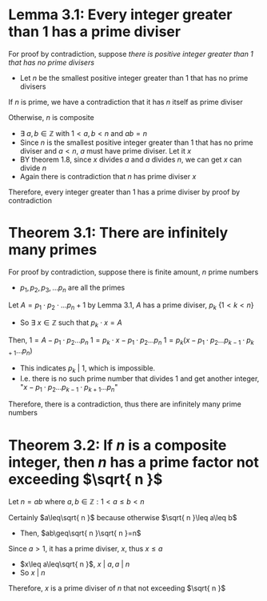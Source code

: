 # Lemma 3.1: Every integer greater than 1 has a prime diviser
For proof by contradiction, suppose *there is positive integer greater than 1 that has no prime divisers*
- Let $n$ be the smallest positive integer greater than 1 that has no prime divisers

If $n$ is prime, we have a contradiction that it has $n$ itself as prime diviser

Otherwise, $n$ is composite 
- $\exists \text{ }a,b\in\mathbb{Z}$ with $1<a, b<n$ and $ab=n$
- Since $n$ is the smallest positive integer greater than 1 that has no prime diviser and $a<n$, $a$ must have prime diviser. Let it $x$
- BY theorem 1.8, since $x$ divides $a$ and $a$ divides $n$, we can get $x$ can divide $n$
- Again there is contradiction that $n$ has prime diviser $x$

Therefore, every integer greater than 1 has a prime diviser by proof by contradiction

# Theorem 3.1: There are infinitely many primes
For proof by contradiction, suppose there is finite amount, $n$ prime numbers
- $p_{1}, p_{2}, p_{3}, \dots p_{n}$ are all the primes

Let $A=p_{1}\cdot p_{2}\cdot\dots p_{n}+1$
by Lemma 3.1, $A$ has a prime diviser, $p_{k}\text{ }\{1<k<n\}$ 
- So $\exists \text{ }x\in\mathbb{Z}$ such that $p_{k}\cdot x=A$

Then, $1=A-p_{1}\cdot p_{2} \dots p_{n}$
$1=p_{k}\cdot x-p_{1}\cdot p_{2} \dots p_{n}$
$1=p_{k}(x-p_{1}\cdot p_{2} \dots p_{k-1}\cdot p_{k+1}\dots p_{n})$
- This indicates $p_{k} \text{ | } 1$, which is impossible.
- I.e. there is no such prime number that divides 1 and get another integer, "$x-p_{1}\cdot p_{2} \dots p_{k-1}\cdot p_{k+1}\dots p_{n}$"

Therefore, there is a contradiction, thus there are infinitely many prime numbers

# Theorem 3.2: If $n$ is a composite integer, then $n$ has a prime factor not exceeding $\sqrt{ n }$
Let $n=ab$ where $a,b\in\mathbb{Z}:1<a\leq b<n$

Certainly $a\leq\sqrt{ n }$ because otherwise $\sqrt{ n }\leq a\leq b$
- Then, $ab\geq\sqrt{ n }\sqrt{ n }=n$

Since $a>1$, it has a prime diviser, $x$, thus $x\leq a$
- $x\leq a\leq\sqrt{ n }$, $x\text{ | }a, a\text{ | }n$
- So $x \text{ | }n$

Therefore, $x$ is a prime diviser of $n$ that not exceeding $\sqrt{ n }$

# 
